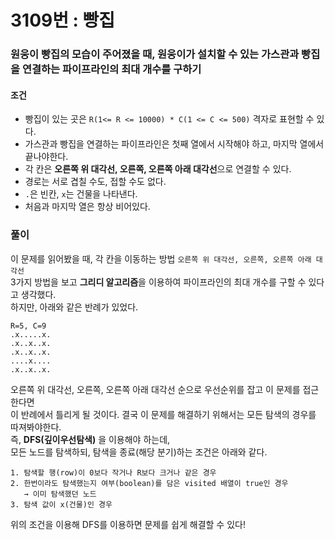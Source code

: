 # 3109번 : 빵집
### 원웅이 빵집의 모습이 주어졌을 때, 원웅이가 설치할 수 있는 가스관과 빵집을 연결하는 파이프라인의 최대 개수를 구하기
#### 조건
- 빵집이 있는 곳은 ```R(1<= R <= 10000) * C(1 <= C <= 500)``` 격자로 표현할 수 있다.
- 가스관과 빵집을 연결하는 파이프라인은 첫째 열에서 시작해야 하고, 마지막 열에서 끝나야한다.
- 각 칸은 **오른쪽 위 대각선, 오른쪽, 오른쪽 아래 대각선**으로 연결할 수 있다.
- 경로는 서로 겹칠 수도, 접할 수도 없다.
- ```.```은 빈칸, ```x```는 건물을 나타낸다.
- 처음과 마지막 열은 항상 비어있다.
### 풀이
이 문제를 읽어봤을 때, 각 칸을 이동하는 방법 ```오른쪽 위 대각선, 오른쪽, 오른쪽 아래 대각선```   
3가지 방법을 보고 **그리디 알고리즘**을 이용하여 파이프라인의 최대 개수를 구할 수 있다고 생각했다.  
하지만, 아래와 같은 반례가 있었다.
```
R=5, C=9
.x.....x.
.x..x..x.
.x..x..x.
....x....
.x..x..x.
```
오른쪽 위 대각선, 오른쪽, 오른쪽 아래 대각선 순으로 우선순위를 잡고 이 문제를 접근한다면  
이 반례에서 틀리게 될 것이다. 결국 이 문제를 해결하기 위해서는 모든 탐색의 경우를 따져봐야한다.  
즉, **DFS(깊이우선탐색)** 을 이용해야 하는데,  
모든 노드를 탐색하되, 탐색을 종료(해당 분기)하는 조건은 아래와 같다.
```
1. 탐색할 행(row)이 0보다 작거나 R보다 크거나 같은 경우
2. 한번이라도 탐색했는지 여부(boolean)를 담은 visited 배열이 true인 경우 
   → 이미 탐색했던 노드
3. 탐색 값이 x(건물)인 경우
```
위의 조건을 이용해 DFS를 이용하면 문제를 쉽게 해결할 수 있다!